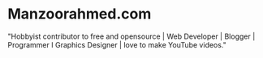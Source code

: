 # Manzoorahmed.com
"Hobbyist contributor to free and opensource | Web Developer | Blogger | Programmer I Graphics Designer | love to make YouTube videos."
